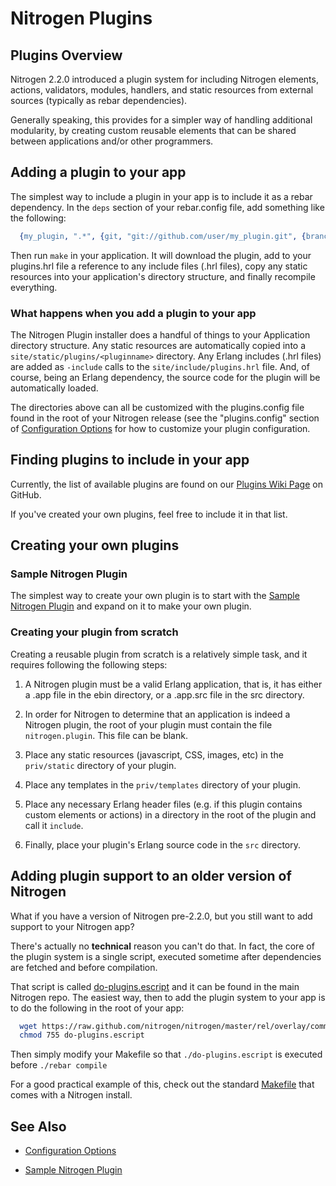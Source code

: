 <!-- dash: Plugins | Guide | ##:Section -->

# Nitrogen Plugins

## Plugins Overview

  Nitrogen 2.2.0 introduced a plugin system for including Nitrogen elements,
  actions, validators, modules, handlers, and static resources from external
  sources (typically as rebar dependencies).

  Generally speaking, this provides for a simpler way of handling additional
  modularity, by creating custom reusable elements that can be shared between
  applications and/or other programmers.

## Adding a plugin to your app

  The simplest way to include a plugin in your app is to include it as a rebar
  dependency. In the `deps` section of your rebar.config file, add something
  like the following:

```erlang
  {my_plugin, ".*", {git, "git://github.com/user/my_plugin.git", {branch, master}}},

```

  Then run `make` in your application. It will download the plugin, add to your
  plugins.hrl file a reference to any include files (.hrl files), copy any
  static resources into your application's directory structure, and finally
  recompile everything.

### What happens when you add a plugin to your app

   The Nitrogen Plugin installer does a handful of things to your Application
   directory structure.  Any static resources are automatically copied into a
   `site/static/plugins/<pluginname>` directory.  Any Erlang includes (.hrl
   files) are added as `-include` calls to the `site/include/plugins.hrl` file.
   And, of course, being an Erlang dependency, the source code for the plugin
   will be automatically loaded.

   The directories above can all be customized with the plugins.config file
   found in the root of your Nitrogen release (see the "plugins.config" section
   of [Configuration Options](config.md) for how to customize your
   plugin configuration.

## Finding plugins to include in your app

  Currently, the list of available plugins are found on our
  [Plugins Wiki Page](https://github.com/nitrogen/nitrogen/wiki/Nitrogen-Plugins)
  on GitHub.

  If you've created your own plugins, feel free to include it in that list.

## Creating your own plugins

### Sample Nitrogen Plugin

  The simplest way to create your own plugin is to start with the
  [Sample Nitrogen Plugin](https://github.com/nitrogen/sample_nitrogen_plugin)
  and expand on it to make your own plugin.

### Creating your plugin from scratch

   Creating a reusable plugin from scratch is a relatively simple task, and it
   requires following the following steps:

   1) A Nitrogen plugin must be a valid Erlang application, that is, it has
      either a .app file in the ebin directory, or a .app.src file in the src
      directory.

   2) In order for Nitrogen to determine that an application is indeed a
      Nitrogen plugin, the root of your plugin must contain the file
      `nitrogen.plugin`. This file can be blank.

   3) Place any static resources (javascript, CSS, images, etc) in the
      `priv/static` directory of your plugin.

   4) Place any templates in the `priv/templates` directory of your plugin.

   4) Place any necessary Erlang header files (e.g. if this plugin contains
      custom elements or actions) in a directory in the root of the plugin
      and call it `include`.

   5) Finally, place your plugin's Erlang source code in the `src` directory.

## Adding plugin support to an older version of Nitrogen

  What if you have a version of Nitrogen pre-2.2.0, but you still want to add
  support to your Nitrogen app?

  There's actually no **technical** reason you can't do that.  In fact, the core
  of the plugin system is a single script, executed sometime after dependencies
  are fetched and before compilation.

  That script is called
  [do-plugins.escript](https://raw.github.com/nitrogen/nitrogen/master/rel/overlay/common/do-plugins.escript)
  and it can be found in the main Nitrogen repo. The easiest way, then to add
  the plugin system to your app is to do the following in the root of your app:

```bash
  wget https://raw.github.com/nitrogen/nitrogen/master/rel/overlay/common/do-plugins.escript
  chmod 755 do-plugins.escript

```

  Then simply modify your Makefile so that `./do-plugins.escript` is executed
  before `./rebar compile`

  For a good practical example of this, check out the standard
  [Makefile](https://github.com/nitrogen/nitrogen/blob/master/rel/overlay/common/Makefile#L20)
  that comes with a Nitrogen install.

## See Also

 *  [Configuration Options](config.md)

 *  [Sample Nitrogen Plugin](https://github.com/nitrogen/sample_nitrogen_plugin)
